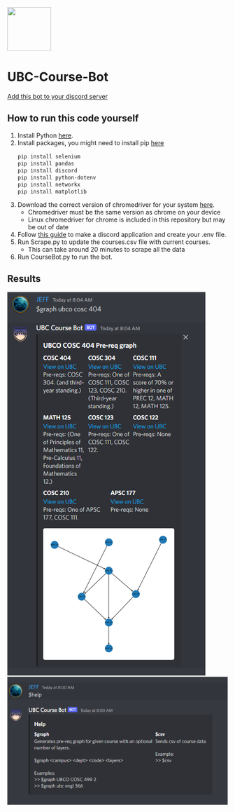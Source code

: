 <img src="coursebot_logo.png" style="width:100px;height:100px;"/>

# UBC-Course-Bot
[Add this bot to your discord server](https://discord.com/api/oauth2/authorize?client_id=1008396649657278605&permissions=51200&scope=bot)
## How to run this code yourself
1. Install Python [here](https://www.python.org/downloads/).
2. Install packages, you might need to install pip [here](https://pip.pypa.io/en/stable/installation/)
    ```
    pip install selenium
    pip install pandas
    pip install discord
    pip install python-dotenv
    pip install networkx
    pip install matplotlib
    ```
3. Download the correct version of chromedriver for your system [here](https://chromedriver.chromium.org/downloads).
    * Chromedriver must be the same version as chrome on your device
    * Linux chromedriver for chrome is included in this repository but may be out of date
4. Follow [this guide](https://realpython.com/how-to-make-a-discord-bot-python/#how-to-make-a-discord-bot-in-python) to make a discord application and create your .env file.
5. Run Scrape.py to update the courses.csv file with current courses.
    * This can take around 20 minutes to scrape all the data
6. Run CourseBot.py to run the bot.

## Results

![sc_2](screenshot_2.PNG)
![sc_1](screenshot_1.PNG)
